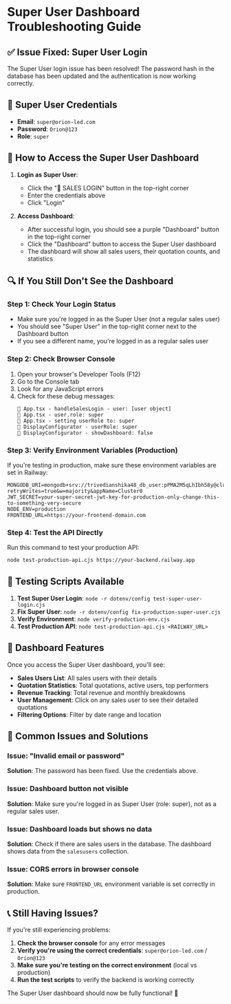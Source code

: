 # Super User Dashboard Troubleshooting Guide

## ✅ **Issue Fixed: Super User Login**

The Super User login issue has been resolved! The password hash in the database has been updated and the authentication is now working correctly.

## 🔑 **Super User Credentials**
- **Email**: `super@orion-led.com`
- **Password**: `Orion@123`
- **Role**: `super`

## 🎯 **How to Access the Super User Dashboard**

1. **Login as Super User**:
   - Click the "🔐 SALES LOGIN" button in the top-right corner
   - Enter the credentials above
   - Click "Login"

2. **Access Dashboard**:
   - After successful login, you should see a purple "Dashboard" button in the top-right corner
   - Click the "Dashboard" button to access the Super User dashboard
   - The dashboard will show all sales users, their quotation counts, and statistics

## 🔍 **If You Still Don't See the Dashboard**

### **Step 1: Check Your Login Status**
- Make sure you're logged in as the Super User (not a regular sales user)
- You should see "Super User" in the top-right corner next to the Dashboard button
- If you see a different name, you're logged in as a regular sales user

### **Step 2: Check Browser Console**
1. Open your browser's Developer Tools (F12)
2. Go to the Console tab
3. Look for any JavaScript errors
4. Check for these debug messages:
   ```
   🎯 App.tsx - handleSalesLogin - user: [user object]
   🎯 App.tsx - user.role: super
   🎯 App.tsx - setting userRole to: super
   🎯 DisplayConfigurator - userRole: super
   🎯 DisplayConfigurator - showDashboard: false
   ```

### **Step 3: Verify Environment Variables (Production)**
If you're testing in production, make sure these environment variables are set in Railway:
```
MONGODB_URI=mongodb+srv://trivedianshika48_db_user:pPMA2M5qLhIbh58y@cluster0.kssxg5e.mongodb.net/configurator?retryWrites=true&w=majority&appName=Cluster0
JWT_SECRET=your-super-secret-jwt-key-for-production-only-change-this-to-something-very-secure
NODE_ENV=production
FRONTEND_URL=https://your-frontend-domain.com
```

### **Step 4: Test the API Directly**
Run this command to test your production API:
```bash
node test-production-api.cjs https://your-backend.railway.app
```

## 🧪 **Testing Scripts Available**

1. **Test Super User Login**: `node -r dotenv/config test-super-user-login.cjs`
2. **Fix Super User**: `node -r dotenv/config fix-production-super-user.cjs`
3. **Verify Environment**: `node verify-production-env.cjs`
4. **Test Production API**: `node test-production-api.cjs <RAILWAY_URL>`

## 🎨 **Dashboard Features**

Once you access the Super User dashboard, you'll see:
- **Sales Users List**: All sales users with their details
- **Quotation Statistics**: Total quotations, active users, top performers
- **Revenue Tracking**: Total revenue and monthly breakdowns
- **User Management**: Click on any sales user to see their detailed quotations
- **Filtering Options**: Filter by date range and location

## 🚨 **Common Issues and Solutions**

### **Issue**: "Invalid email or password"
**Solution**: The password has been fixed. Use the credentials above.

### **Issue**: Dashboard button not visible
**Solution**: Make sure you're logged in as Super User (role: super), not as a regular sales user.

### **Issue**: Dashboard loads but shows no data
**Solution**: Check if there are sales users in the database. The dashboard shows data from the `salesusers` collection.

### **Issue**: CORS errors in browser console
**Solution**: Make sure `FRONTEND_URL` environment variable is set correctly in production.

## 📞 **Still Having Issues?**

If you're still experiencing problems:

1. **Check the browser console** for any error messages
2. **Verify you're using the correct credentials**: `super@orion-led.com` / `Orion@123`
3. **Make sure you're testing on the correct environment** (local vs production)
4. **Run the test scripts** to verify the backend is working correctly

The Super User dashboard should now be fully functional! 🎉

